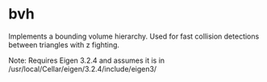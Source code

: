 # bvh 
Implements a bounding volume hierarchy. Used for fast collision detections between triangles with z fighting.

Note: Requires Eigen 3.2.4 and assumes it is in /usr/local/Cellar/eigen/3.2.4/include/eigen3/

